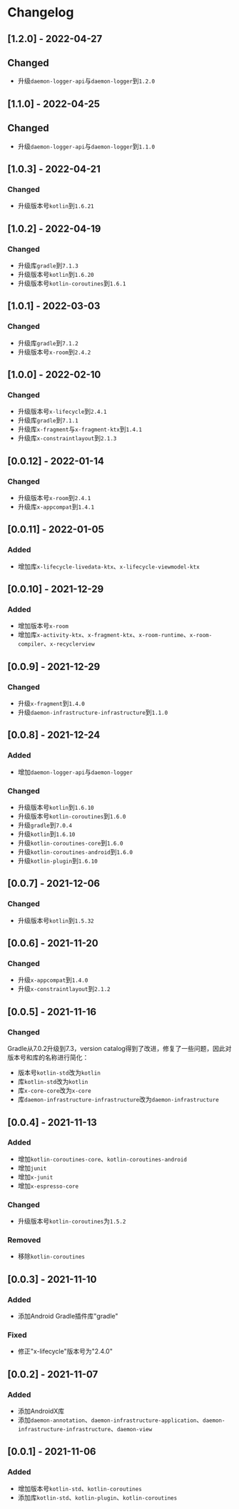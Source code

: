 # Changelog

## [1.2.0] - 2022-04-27

## Changed

- 升级`daemon-logger-api`与`daemon-logger`到`1.2.0`

## [1.1.0] - 2022-04-25

## Changed

- 升级`daemon-logger-api`与`daemon-logger`到`1.1.0`

## [1.0.3] - 2022-04-21

### Changed

- 升级版本号`kotlin`到`1.6.21`

## [1.0.2] - 2022-04-19

### Changed

- 升级库`gradle`到`7.1.3`
- 升级版本号`kotlin`到`1.6.20`
- 升级版本号`kotlin-coroutines`到`1.6.1`

## [1.0.1] - 2022-03-03

### Changed

- 升级库`gradle`到`7.1.2`
- 升级版本号`x-room`到`2.4.2`

## [1.0.0] - 2022-02-10

### Changed

- 升级版本号`x-lifecycle`到`2.4.1`
- 升级库`gradle`到`7.1.1`
- 升级库`x-fragment`与`x-fragment-ktx`到`1.4.1`
- 升级库`x-constraintlayout`到`2.1.3`

## [0.0.12] - 2022-01-14

### Changed

- 升级版本号`x-room`到`2.4.1`
- 升级库`x-appcompat`到`1.4.1`

## [0.0.11] - 2022-01-05

### Added

- 增加库`x-lifecycle-livedata-ktx`、`x-lifecycle-viewmodel-ktx`

## [0.0.10] - 2021-12-29

### Added

- 增加版本号`x-room`
- 增加库`x-activity-ktx`、`x-fragment-ktx`、`x-room-runtime`、`x-room-compiler`、`x-recyclerview`

## [0.0.9] - 2021-12-29

### Changed

- 升级`x-fragment`到`1.4.0`
- 升级`daemon-infrastructure-infrastructure`到`1.1.0`

## [0.0.8] - 2021-12-24

### Added

- 增加`daemon-logger-api`与`daemon-logger`

### Changed

- 升级版本号`kotlin`到`1.6.10`
- 升级版本号`kotlin-coroutines`到`1.6.0`
- 升级`gradle`到`7.0.4`
- 升级`kotlin`到`1.6.10`
- 升级`kotlin-coroutines-core`到`1.6.0`
- 升级`kotlin-coroutines-android`到`1.6.0`
- 升级`kotlin-plugin`到`1.6.10`

## [0.0.7] - 2021-12-06

### Changed

- 升级版本号`kotlin`到`1.5.32`

## [0.0.6] - 2021-11-20

### Changed

- 升级`x-appcompat`到`1.4.0`
- 升级`x-constraintlayout`到`2.1.2`

## [0.0.5] - 2021-11-16

### Changed

Gradle从7.0.2升级到7.3，version catalog得到了改进，修复了一些问题，因此对版本号和库的名称进行简化：

- 版本号`kotlin-std`改为`kotlin`
- 库`kotlin-std`改为`kotlin`
- 库`x-core-core`改为`x-core`
- 库`daemon-infrastructure-infrastructure`改为`daemon-infrastructure`

## [0.0.4] - 2021-11-13

### Added

- 增加`kotlin-coroutines-core`、`kotlin-coroutines-android`
- 增加`junit`
- 增加`x-junit`
- 增加`x-espresso-core`

### Changed

- 升级版本号`kotlin-coroutines`为`1.5.2`

### Removed

- 移除`kotlin-coroutines`

## [0.0.3] - 2021-11-10

### Added

- 添加Android Gradle插件库"gradle"

### Fixed

- 修正"x-lifecycle"版本号为"2.4.0"

## [0.0.2] - 2021-11-07

### Added

- 添加AndroidX库
- 添加`daemon-annotation`、`daemon-infrastructure-application`、`daemon-infrastructure-infrastructure`、`daemon-view`

## [0.0.1] - 2021-11-06

### Added

- 增加版本号`kotlin-std`、`kotlin-coroutines`
- 添加库`kotlin-std`、`kotlin-plugin`、`kotlin-coroutines`
